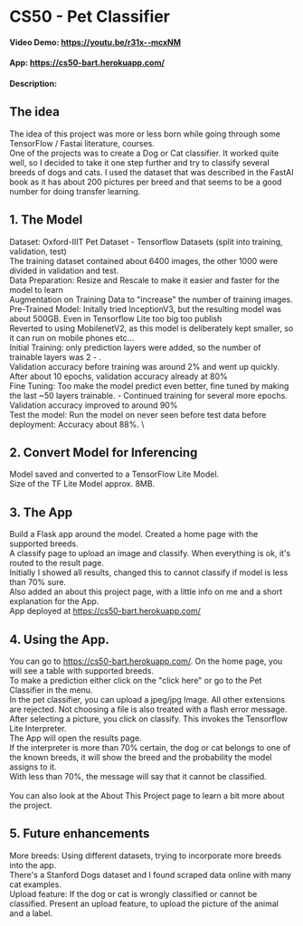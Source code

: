 # CS50 - Pet Classifier
#### Video Demo:  https://youtu.be/r31x--mcxNM
#### App: https://cs50-bart.herokuapp.com/
#### Description:

## The idea

The idea of this project was more or less born while going through some TensorFlow / Fastai literature, courses.\
One of the projects was to create a Dog or Cat classifier. It worked quite well, so I decided to take it one step further
and try to classify several breeds of dogs and cats.
I used the dataset that was described in the FastAI book as it has about 200 pictures per breed and that seems to be a good
number for doing transfer learning.

## 1. The Model

Dataset: Oxford-IIIT Pet Dataset - Tensorflow Datasets (split into training, validation, test)\
The training dataset contained about 6400 images, the other 1000 were divided in validation and test.\
Data Preparation: Resize and Rescale to make it easier and faster for the model to learn\
Augmentation on Training Data to "increase" the number of training images.\
Pre-Trained Model: Initally tried InceptionV3, but the resulting model was about 500GB. Even in Tensorflow Lite too big too publish \
Reverted to using MobilenetV2, as this model is deliberately kept smaller, so it can run on mobile phones etc...\
Initial Training: only prediction layers were added, so the number of trainable layers was 2 - .\
Validation accuracy before training was around 2% and went up quickly. After about 10 epochs, validation accuracy already at 80%\
Fine Tuning: Too make the model predict even better, fine tuned by making the last ~50 layers trainable. - Continued training for several more epochs. Validation accuracy improved to around 90%\
Test the model: Run the model on never seen before test data before deployment: Accuracy about 88%.
\
## 2. Convert Model for Inferencing

Model saved and converted to a TensorFlow Lite Model.\
Size of the TF Lite Model approx. 8MB.

## 3. The App

Build a Flask app around the model. Created a home page with the supported breeds.\
A classify page to upload an image and classify. When everything is ok, it's routed to the result page.\
Initially I showed all results, changed this to cannot classify if model is less than 70% sure.\
Also added an about this project page, with a little info on me and a short explanation for the App.\
App deployed at https://cs50-bart.herokuapp.com/

## 4. Using the App.

You can go to https://cs50-bart.herokuapp.com/. On the home page, you will see a table with supported breeds.\
To make a prediction either click on the "click here" or go to the Pet Classifier in the menu.\
In the pet classifier, you can upload a jpeg/jpg Image. All other extensions are rejected. Not choosing a file is also treated with a flash error message.\
After selecting a picture, you click on classify. This invokes the Tensorflow Lite Interpreter. \
The App will open the results page.\
If the interpreter is more than 70% certain, the dog or cat belongs to one of the known breeds, it will show the breed and the probability the model assigns to it.\
With less than 70%, the message will say that it cannot be classified.\
\
You can also look at the About This Project page to learn a bit more about the project.

## 5. Future enhancements
More breeds: Using different datasets, trying to incorporate more breeds into the app.\
There's a Stanford Dogs dataset and I found scraped data online with many cat examples.\
Upload feature: If the dog or cat is wrongly classified or cannot be classified. Present an upload feature, to upload the picture of the animal and a label.